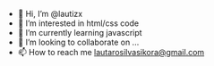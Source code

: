 - 👋 Hi, I’m @lautizx
- 👀 I’m interested in html/css code
- 🌱 I’m currently learning javascript
- 💞️ I’m looking to collaborate on ...
- 📫 How to reach me lautarosilvasikora@gmail.com

<!---
lautizx/lautizx is a ✨ special ✨ repository because its `README.md` (this file) appears on your GitHub profile.
You can click the Preview link to take a look at your changes.
--->
